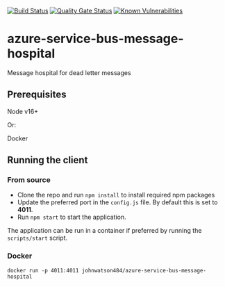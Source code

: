 [![Build Status](https://dev.azure.com/johnwatson484/John%20D%20Watson/_apis/build/status/johnwatson484.azure-service-bus-message-hospital?branchName=main)](https://dev.azure.com/johnwatson484/John%20D%20Watson/_build/latest?definitionId=62&branchName=main)
[![Quality Gate Status](https://sonarcloud.io/api/project_badges/measure?project=johnwatson484_azure-service-bus-message-hospital&metric=alert_status)](https://sonarcloud.io/summary/new_code?id=johnwatson484_azure-service-bus-message-hospital)
[![Known Vulnerabilities](https://snyk.io/test/github/johnwatson484/azure-service-bus-message-hospital/badge.svg)](https://snyk.io/test/github/johnwatson484/azure-service-bus-message-hospital)

# azure-service-bus-message-hospital
Message hospital for dead letter messages

## Prerequisites
Node v16+

Or:  

Docker

## Running the client
### From source
- Clone the repo and run `npm install` to install required npm packages
- Update the preferred port in the `config.js` file.  By default this is set to **4011**.
- Run `npm start` to start the application.

The application can be run in a container if preferred by running the `scripts/start` script.

### Docker
`docker run -p 4011:4011 johnwatson484/azure-service-bus-message-hospital`
